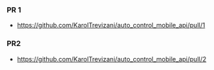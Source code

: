 ### PR 1
- https://github.com/KarolTrevizani/auto_control_mobile_api/pull/1

### PR2
- https://github.com/KarolTrevizani/auto_control_mobile_api/pull/2